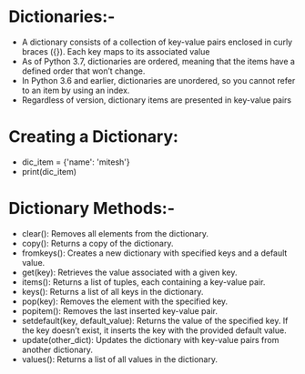 # Dictionaries:-
* A dictionary consists of a collection of key-value pairs enclosed in curly braces ({}). Each key maps to its associated value
* As of Python 3.7, dictionaries are ordered, meaning that the items have a defined order that won’t change.
* In Python 3.6 and earlier, dictionaries are unordered, so you cannot refer to an item by using an index.
* Regardless of version, dictionary items are presented in key-value pairs

# Creating a Dictionary:
* dic_item = {'name': 'mitesh'}
* print(dic_item)

# Dictionary Methods:-

* clear(): Removes all elements from the dictionary.
* copy(): Returns a copy of the dictionary.
* fromkeys(): Creates a new dictionary with specified keys and a default value.
* get(key): Retrieves the value associated with a given key.
* items(): Returns a list of tuples, each containing a key-value pair.
* keys(): Returns a list of all keys in the dictionary.
* pop(key): Removes the element with the specified key.
* popitem(): Removes the last inserted key-value pair.
* setdefault(key, default_value): Returns the value of the specified key. If the key doesn’t exist, it inserts the key with the provided default value.
* update(other_dict): Updates the dictionary with key-value pairs from another dictionary.
* values(): Returns a list of all values in the dictionary.

